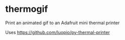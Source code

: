 # thermogif

Print an animated gif to an Adafruit mini thermal printer

Uses https://github.com/luopio/py-thermal-printer

